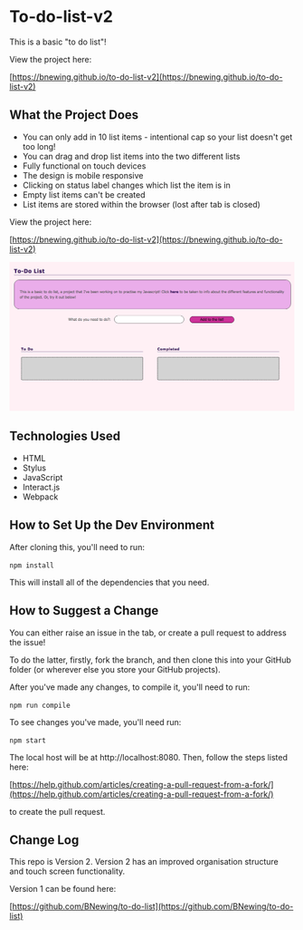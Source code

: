 # To-do-list-v2

This is a basic "to do list"!

View the project here:

[https://bnewing.github.io/to-do-list-v2](https://bnewing.github.io/to-do-list-v2)

## What the Project Does

- You can only add in 10 list items - intentional cap so your list doesn't get too long!
- You can drag and drop list items into the two different lists
- Fully functional on touch devices
- The design is mobile responsive
- Clicking on status label changes which list the item is in
- Empty list items can't be created
- List items are stored within the browser (lost after tab is closed)

View the project here:

[https://bnewing.github.io/to-do-list-v2](https://bnewing.github.io/to-do-list-v2)

<img src="./assets/screenshot.png" alt="screenshot">

## Technologies Used

- HTML
- Stylus
- JavaScript
- Interact.js
- Webpack


## How to Set Up the Dev Environment

After cloning this, you'll need to run:

`npm install`

This will install all of the dependencies that you need.


## How to Suggest a Change

You can either raise an issue in the tab, or create a pull request to address the issue!

To do the latter, firstly, fork the branch, and then clone this into your GitHub folder (or wherever else you store your GitHub projects).

After you've made any changes, to compile it, you'll need to run:

`npm run compile`

To see changes you've made, you'll need run:

`npm start`

The local host will be at http://localhost:8080. Then, follow the steps listed here:

[https://help.github.com/articles/creating-a-pull-request-from-a-fork/](https://help.github.com/articles/creating-a-pull-request-from-a-fork/) 

to create the pull request.

## Change Log

This repo is Version 2. Version 2 has an improved organisation structure and touch screen functionality.

Version 1 can be found here:

[https://github.com/BNewing/to-do-list](https://github.com/BNewing/to-do-list)
